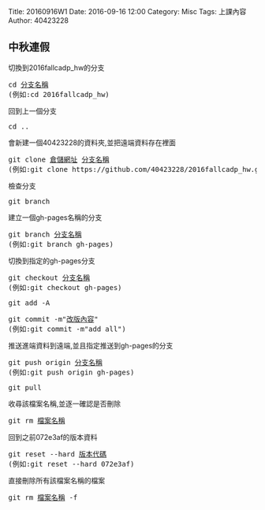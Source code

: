 Title: 20160916W1
Date: 2016-09-16 12:00
Category: Misc
Tags: 上課內容
Author: 40423228

<h2>中秋連假</h2>
<p>切換到2016fallcadp_hw的分支</p>
<pre>cd <u>分支名稱</u>
(例如:cd 2016fallcadp_hw)</pre>
<p>回到上一個分支</p>
<pre>cd ..</pre>
<p>會新建一個40423228的資料夾,並把遠端資料存在裡面</p>
<pre>git clone <u>倉儲網址</u> <u>分支名稱</u>
(例如:git clone https://github.com/40423228/2016fallcadp_hw.git )</pre>
<p>檢查分支</p>
<pre>git branch</pre>
<p>建立一個gh-pages名稱的分支</p>
<pre>git branch <u>分支名稱</u>
(例如:git branch gh-pages)</pre>
<p>切換到指定的gh-pages分支</p>
<pre>git checkout <u>分支名稱</u>
(例如:git checkout gh-pages)</pre>
<pre>git add -A</pre>
<pre>git commit -m"<u>改版內容</u>"
(例如:git commit -m"add all")</pre>
<p>推送進端資料到遠端,並且指定推送到gh-pages的分支</p>
<pre>git push origin <u>分支名稱</u>
(例如:git push origin gh-pages)</pre>
<pre>git pull</pre>
<p>收尋該檔案名稱,並逐一確認是否刪除</p>
<pre>git rm <u>檔案名稱</u></pre>
<p>回到之前072e3af的版本資料</p>
<pre>git reset --hard <u>版本代碼</u>
(例如:git reset --hard 072e3af)</pre>
<p>直接刪除所有該檔案名稱的檔案</p>
<pre>git rm <u>檔案名稱</u> -f</pre>
